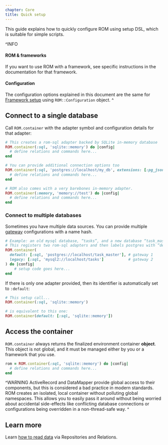 ```yaml
---
chapter: Core
title: Quick setup
---
```


This guide explains how to quickly configure ROM using setup DSL, which is suitable for simple scripts.

^INFO
#### ROM & frameworks

If you want to use ROM with a framework, see specific instructions in the documentation for that framework.

#### Configuration

The configuration options explained in this document are the same for [Framework setup](/learn/core/%{version}/framework-setup) using `ROM::Configuration` object.
^

## Connect to a single database

Call `ROM.container` with the adapter symbol and configuration details for that adapter:

```ruby
# This creates a rom-sql adapter backed by SQLite in-memory database
ROM.container(:sql, 'sqlite::memory') do |config|
  # define relations and commands here...
end

# You can provide additional connection options too
ROM.container(:sql, 'postgres://localhost/my_db', extensions: [:pg_json]) do |config|
  # define relations and commands here...
end

# ROM also comes with a very barebones in-memory adapter.
ROM.container(:memory, 'memory://test') do |config|
  # define relations and commands here...
end
```

### Connect to multiple databases

Sometimes you have multiple data sources. You can provide multiple [gateway](/learn/introduction/glossary/#gateway) configurations with a name hash.

```ruby
# Example: an old mysql database, “tasks”, and a new database “task_master”
# This registers two rom-sql adapters and then labels postgres with “default” and mysql with “legacy”
ROM.container(
  default: [:sql, 'postgres://localhost/task_master'], # gateway 1
  legacy: [:sql, 'mysql2://localhost/tasks']           # gateway 2
) do |config|
    # setup code goes here...
end
```

If there is only one adapter provided, then its identifier is automatically set to `:default`:

```ruby
# This setup call...
ROM.container(:sql, 'sqlite::memory')

# is equivalent to this one:
ROM.container(default: [:sql, 'sqlite::memory'])
```

## Access the container

`ROM.container` always returns the finalized environment container **object**. This object is not global, and it must be managed either by you or a framework that you use.

```ruby
rom = ROM.container(:sql, 'sqlite::memory') do |config|
  # define relations and commands here...
end
```

^WARNING
ActiveRecord and DataMapper provide global access to their components, but this
is considered a bad practice in modern standards. ROM creates an isolated, local
container without polluting global namespaces. This allows you to easily pass
it around without being worried about accidental side-effects like conflicting
database connections or configurations being overridden in a non-thread-safe
way.
^

## Learn more

Learn [how to read data](/learn/repository/%{version}/reading-simple-objects/) via Repositories and Relations.
